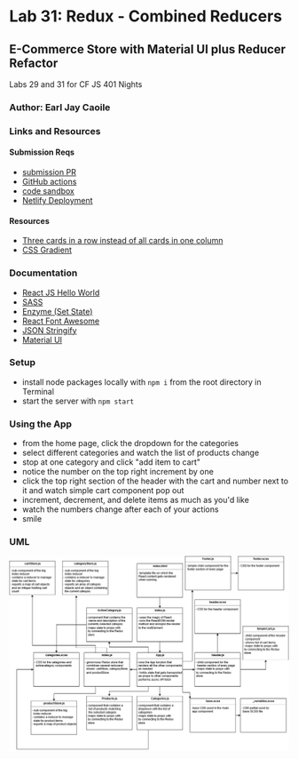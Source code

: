 # Lab 31: Redux - Combined Reducers

## E-Commerce Store with Material UI plus Reducer Refactor

Labs 29 and 31 for CF JS 401 Nights

### Author: Earl Jay Caoile

### Links and Resources

#### Submission Reqs

- [submission PR](https://github.com/earljay-caoile-401-advanced-javascript/redux-ecommerce/pull/2)
- [GitHub actions](https://github.com/earljay-caoile-401-advanced-javascript/redux-ecommerce/actions)
- [code sandbox](https://codesandbox.io/s/github/earljay-caoile-401-advanced-javascript/redux-ecommerce/tree/lab-31)
- [Netlify Deployment](https://nifty-goodall-fcbfde.netlify.app/)

#### Resources

- [Three cards in a row instead of all cards in one column](https://stackoverflow.com/questions/51595156/three-cards-in-a-row-instead-of-all-cards-in-one-column)
- [CSS Gradient](https://cssgradient.io/)

### Documentation

- [React JS Hello World](https://reactjs.org/docs/hello-world.html)
- [SASS](https://sass-lang.com/)
- [Enzyme (Set State)](https://enzymejs.github.io/enzyme/docs/api/ReactWrapper/setState.html)
- [React Font Awesome](https://github.com/FortAwesome/react-fontawesome)
- [JSON Stringify](https://developer.mozilla.org/en-US/docs/Web/JavaScript/Reference/Global_Objects/JSON/stringify)
- [Material UI](https://material-ui.com)

### Setup

- install node packages locally with `npm i` from the root directory in Terminal
- start the server with `npm start`

### Using the App

- from the home page, click the dropdown for the categories
- select different categories and watch the list of products change
- stop at one category and click "add item to cart"
- notice the number on the top right increment by one
- click the top right section of the header with the cart and number next to it and watch simple cart component
  pop out
- increment, decrement, and delete items as much as you'd like
- watch the numbers change after each of your actions
- smile

### UML

![UML Image](lab-31-uml.png)
